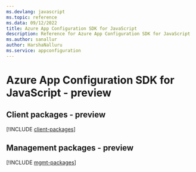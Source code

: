 ```yaml
---
ms.devlang: javascript
ms.topic: reference
ms.data: 09/12/2022
title: Azure App Configuration SDK for JavaScript
description: Reference for Azure App Configuration SDK for JavaScript
ms.author: sanallur
author: HarshaNalluru
ms.service: appconfiguration
---
```

# Azure App Configuration SDK for JavaScript - preview

## Client packages - preview
[!INCLUDE [client-packages](app-configuration-client-index.md)]
## Management packages - preview
[!INCLUDE [mgmt-packages](app-configuration-mgmt-index.md)]